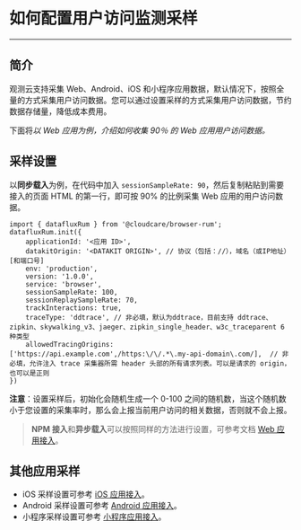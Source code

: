 # 如何配置用户访问监测采样
---

## 简介

观测云支持采集 Web、Android、iOS 和小程序应用数据，默认情况下，按照全量的方式采集用户访问数据。您可以通过设置采样的方式采集用户访问数据，节约数据存储量，降低成本费用。

下面将*以 Web 应用为例，介绍如何收集 90％ 的 Web 应用用户访问数据。*

## 采样设置

以**同步载入**为例，在代码中加入 `sessionSampleRate: 90`，然后复制粘贴到需要接入的页面 HTML 的第一行，即可按 90% 的比例采集 Web 应用的用户访问数据。

```
import { datafluxRum } from '@cloudcare/browser-rum';
datafluxRum.init({
    applicationId: '<应用 ID>',
    datakitOrigin: '<DATAKIT ORIGIN>', // 协议（包括：//），域名（或IP地址）[和端口号]
    env: 'production',
    version: '1.0.0',
    service: 'browser',
    sessionSampleRate: 100,
    sessionReplaySampleRate: 70,
    trackInteractions: true,
    traceType: 'ddtrace', // 非必填，默认为ddtrace，目前支持 ddtrace、zipkin、skywalking_v3、jaeger、zipkin_single_header、w3c_traceparent 6 种类型
    allowedTracingOrigins: ['https://api.example.com',/https:\/\/.*\.my-api-domain\.com/],  // 非必填，允许注入 trace 采集器所需 header 头部的所有请求列表。可以是请求的 origin，也可以是正则
})
```
**注意**：设置采样后，初始化会随机生成一个 0-100 之间的随机数，当这个随机数小于您设置的采集率时，那么会上报当前用户访问的相关数据，否则就不会上报。

> **NPM 接入**和**异步载入**可以按照同样的方法进行设置，可参考文档 [Web 应用接入](../web/app-access.md#access)。

## 其他应用采样

- iOS 采样设置可参考 [iOS 应用接入](../ios/app-access.md)。
- Android 采样设置可参考 [Android 应用接入](../android/app-access.md)。
- 小程序采样设置可参考 [小程序应用接入](../miniapp/app-access.md)。


